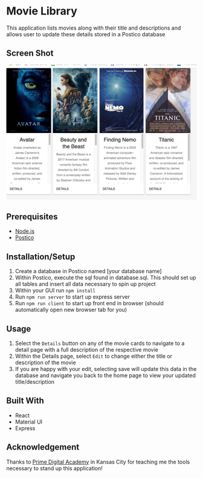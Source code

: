# Movie Library
This application lists movies along with their title and descriptions and allows user to update these details stored in a Postico database

## Screen Shot
![Screen shot of project](https://github.com/ellensaylor8/movie-saga/blob/master/public/images/screen_shot.png)

## Prerequisites
- [Node.js](https://nodejs.org/en/)
- [Postico](https://eggerapps.at/postico/)

## Installation/Setup
1. Create a database in Postico named [your database name]
2. Within Postico, execute the sql found in database.sql. This should set up all tables and insert all data necessary to spin up project
3. Within your GUI run `npm install`
4. Run `npm run server` to start up express server
5. Run `npm run client` to start up front end in browser (should automatically open new browser tab for you)

## Usage
1. Select the `Details` button on any of the movie cards to navigate to a detail page with a full description of the respective movie
2. Within the Details page, select `Edit` to change either the title or description of the movie
3. If you are happy with your edit, selecting save will update this data in the database and navigate you back to the home page to view your updated title/description

## Built With

- React
- Material UI
- Express

## Acknowledgement
Thanks to [Prime Digital Academy](www.primeacademy.io) in Kansas City for teaching me the tools necessary to stand up this application!